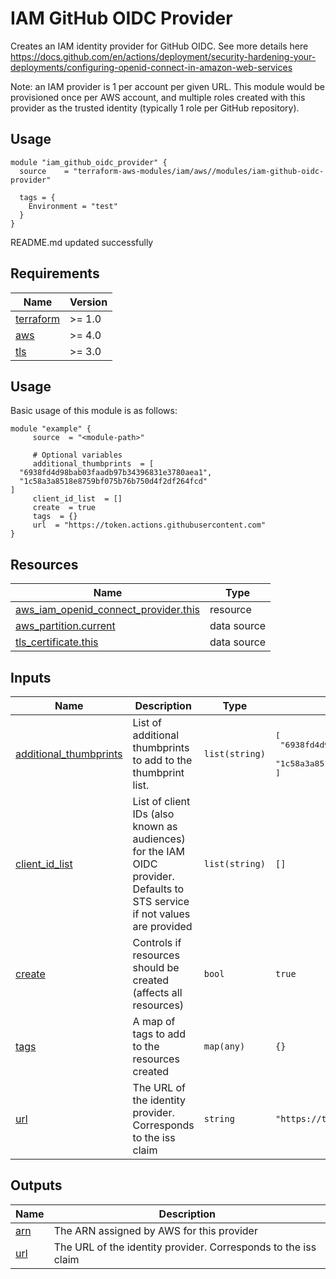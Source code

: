 # IAM GitHub OIDC Provider

Creates an IAM identity provider for GitHub OIDC. See more details here https://docs.github.com/en/actions/deployment/security-hardening-your-deployments/configuring-openid-connect-in-amazon-web-services

Note: an IAM provider is 1 per account per given URL. This module would be provisioned once per AWS account, and multiple roles created with this provider as the trusted identity (typically 1 role per GitHub repository).

## Usage

```hcl
module "iam_github_oidc_provider" {
  source    = "terraform-aws-modules/iam/aws//modules/iam-github-oidc-provider"

  tags = {
    Environment = "test"
  }
}
```

<!-- BEGINNING OF PRE-COMMIT-TERRAFORM DOCS HOOK -->
README.md updated successfully
<!-- END OF PRE-COMMIT-TERRAFORM DOCS HOOK -->

<!-- BEGIN_AUTOMATED_TF_DOCS_BLOCK -->
## Requirements

| Name | Version |
|------|---------|
| <a name="requirement_terraform"></a> [terraform](#requirement\_terraform) | >= 1.0 |
| <a name="requirement_aws"></a> [aws](#requirement\_aws) | >= 4.0 |
| <a name="requirement_tls"></a> [tls](#requirement\_tls) | >= 3.0 |
## Usage
Basic usage of this module is as follows:
```hcl
module "example" {
  	 source  = "<module-path>"
  
	 # Optional variables
  	 additional_thumbprints  = [
  "6938fd4d98bab03faadb97b34396831e3780aea1",
  "1c58a3a8518e8759bf075b76b750d4f2df264fcd"
]
  	 client_id_list  = []
  	 create  = true
  	 tags  = {}
  	 url  = "https://token.actions.githubusercontent.com"
}
```
## Resources

| Name | Type |
|------|------|
| [aws_iam_openid_connect_provider.this](https://registry.terraform.io/providers/hashicorp/aws/latest/docs/resources/iam_openid_connect_provider) | resource |
| [aws_partition.current](https://registry.terraform.io/providers/hashicorp/aws/latest/docs/data-sources/partition) | data source |
| [tls_certificate.this](https://registry.terraform.io/providers/hashicorp/tls/latest/docs/data-sources/certificate) | data source |
## Inputs

| Name | Description | Type | Default | Required |
|------|-------------|------|---------|:--------:|
| <a name="input_additional_thumbprints"></a> [additional\_thumbprints](#input\_additional\_thumbprints) | List of additional thumbprints to add to the thumbprint list. | `list(string)` | <pre>[<br>  "6938fd4d98bab03faadb97b34396831e3780aea1",<br>  "1c58a3a8518e8759bf075b76b750d4f2df264fcd"<br>]</pre> | no |
| <a name="input_client_id_list"></a> [client\_id\_list](#input\_client\_id\_list) | List of client IDs (also known as audiences) for the IAM OIDC provider. Defaults to STS service if not values are provided | `list(string)` | `[]` | no |
| <a name="input_create"></a> [create](#input\_create) | Controls if resources should be created (affects all resources) | `bool` | `true` | no |
| <a name="input_tags"></a> [tags](#input\_tags) | A map of tags to add to the resources created | `map(any)` | `{}` | no |
| <a name="input_url"></a> [url](#input\_url) | The URL of the identity provider. Corresponds to the iss claim | `string` | `"https://token.actions.githubusercontent.com"` | no |
## Outputs

| Name | Description |
|------|-------------|
| <a name="output_arn"></a> [arn](#output\_arn) | The ARN assigned by AWS for this provider |
| <a name="output_url"></a> [url](#output\_url) | The URL of the identity provider. Corresponds to the iss claim |
<!-- END_AUTOMATED_TF_DOCS_BLOCK -->
